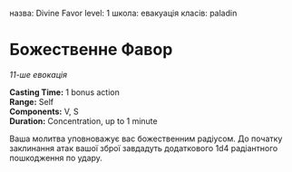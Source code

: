 назва: Divine Favor level: 1 школа: евакуація класів: paladin

# Божественне Фавор
_11-ше евокація_

**Casting Time:** 1 bonus action    
**Range:** Self    
**Components:** V, S    
**Duration:** Concentration, up to 1 minute

Ваша молитва уповноважує вас божественним радіусом. До початку заклинання атак вашої зброї завдадуть додаткового 1d4 радіантного пошкодження по удару. 